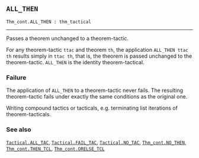## `ALL_THEN`

``` hol4
Thm_cont.ALL_THEN : thm_tactical
```

------------------------------------------------------------------------

Passes a theorem unchanged to a theorem-tactic.

For any theorem-tactic `ttac` and theorem `th`, the application
`ALL_THEN ttac th` results simply in `ttac th`, that is, the theorem is
passed unchanged to the theorem-tactic. `ALL_THEN` is the identity
theorem-tactical.

### Failure

The application of `ALL_THEN` to a theorem-tactic never fails. The
resulting theorem-tactic fails under exactly the same conditions as the
original one.

Writing compound tactics or tacticals, e.g. terminating list iterations
of theorem-tacticals.

### See also

[`Tactical.ALL_TAC`](#Tactical.ALL_TAC),
[`Tactical.FAIL_TAC`](#Tactical.FAIL_TAC),
[`Tactical.NO_TAC`](#Tactical.NO_TAC),
[`Thm_cont.NO_THEN`](#Thm_cont.NO_THEN),
[`Thm_cont.THEN_TCL`](#Thm_cont.THEN_TCL),
[`Thm_cont.ORELSE_TCL`](#Thm_cont.ORELSE_TCL)
